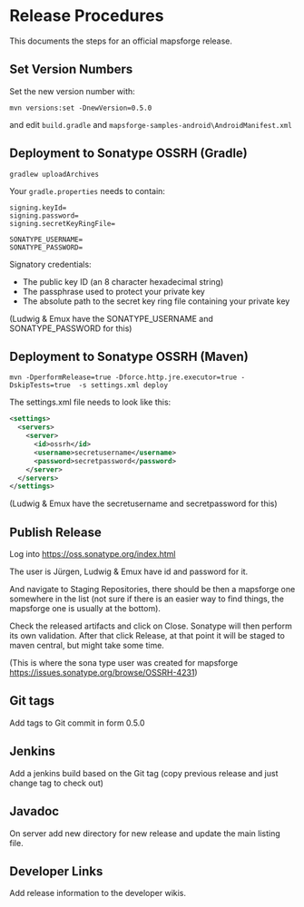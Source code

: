 # Release Procedures 

This documents the steps for an official mapsforge release.

Set Version Numbers
-------------------
Set the new version number with:
```
mvn versions:set -DnewVersion=0.5.0
```
and edit `build.gradle` and `mapsforge-samples-android\AndroidManifest.xml`

Deployment to Sonatype OSSRH (Gradle)
-------------------------------------
```
gradlew uploadArchives
```

Your `gradle.properties` needs to contain:
```
signing.keyId=
signing.password=
signing.secretKeyRingFile=

SONATYPE_USERNAME=
SONATYPE_PASSWORD=
```

Signatory credentials:
- The public key ID (an 8 character hexadecimal string)
- The passphrase used to protect your private key
- The absolute path to the secret key ring file containing your private key

(Ludwig & Emux have the SONATYPE_USERNAME and SONATYPE_PASSWORD for this)

Deployment to Sonatype OSSRH (Maven)
------------------------------------
```
mvn -DperformRelease=true -Dforce.http.jre.executor=true -DskipTests=true  -s settings.xml deploy
```

The settings.xml file needs to look like this:
```xml
<settings>
  <servers>
    <server>
      <id>ossrh</id>
      <username>secretusername</username>
      <password>secretpassword</password>
    </server>
  </servers>
</settings>
```

(Ludwig & Emux have the secretusername and secretpassword for this)

Publish Release
---------------
Log into https://oss.sonatype.org/index.html

The user is Jürgen, Ludwig & Emux have id and password for it.

And navigate to Staging Repositories, there should be then a mapsforge one somewhere in the list (not sure if there is an easier way to find things, the mapsforge one is usually at the bottom).

Check the released artifacts and click on Close. Sonatype will then perform its own validation. After that click Release, at that point it will be staged to maven central, but might take some time.

(This is where the sona type user was created for mapsforge https://issues.sonatype.org/browse/OSSRH-4231)

Git tags
--------
Add tags to Git commit in form 0.5.0

Jenkins
-------
Add a jenkins build based on the Git tag (copy previous release and just change tag to check out)

Javadoc
-------
On server add new directory for new release and update the main listing file.

Developer Links
---------------
Add release information to the developer wikis.
